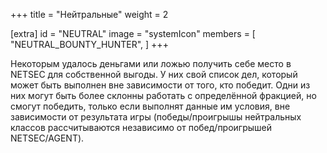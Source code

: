 +++
title = "Нейтральные"
weight = 2

[extra]
id = "NEUTRAL"
image = "systemIcon"
members = [
    "NEUTRAL_BOUNTY_HUNTER",
]
+++

Некоторым удалось деньгами или ложью получить себе место в NETSEC для собственной выгоды.
У них свой список дел, который может быть выполнен вне зависимости от того, кто победит.
Одни из них могут быть более склонны работать с определённой фракцией,
но смогут победить, только если выполнят данные им условия, вне зависимости от результата игры
(победы/проигрышы нейтральных классов рассчитываются независимо от побед/проигрышей NETSEC/AGENT).
